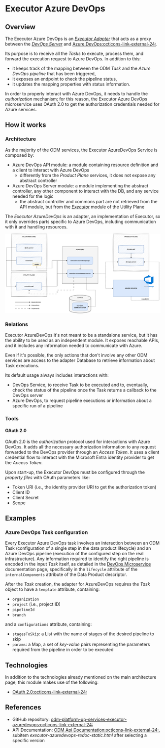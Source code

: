 # Executor Azure DevOps

## Overview

The Executor Azure DevOps is an [_Executor Adapter_](../index.md) that acts as a proxy between the [_DevOps Server_](../../../product-plane/devops.md) and <a href="https://azure.microsoft.com/en-us/products/devops/" target="_blank">Azure DevOps:octicons-link-external-24:</a>.

Its purpose is to receive all the _Tasks_ to execute, process them, and forward the execution request to Azure DevOps. In addition to this:

* it keeps track of the mapping between the ODM _Task_ and the _Azure DevOps pipeline_ that has been triggered,
* it exposes an endpoint to check the pipeline status,
* it updates the mapping properties with status information.

In order to properly interact with Azure DevOps, it needs to handle the _authorization_ mechanism; for this reason, the Executor Azure DevOps microservice uses OAuth 2.0 to get the authorization credentials needed for Azure services.


## How it works

### Architecture
As the majority of the ODM services, the Executor AzureDevOps Service is composed by:

* Azure DevOps API module: a module containing resource definition and a client to interact with Azure DevOps
    * differently from the _Product Plane_ services, it does not expose any abstract controller
* Azure DevOps Server module: a module implementing the abstract controller, any other component to interact with the DB, and any service needed for the logic
    * the abstract controller and commons part are not retrieved from the API module, but from the [_Executor_](../index.md) module of the Utility Plane

The _Executor AzureDevOps_ is an adapter, an implementation of Executor,
so it only overrides parts specific to Azure DevOps, including communication with it and handling resources.

![Executor-AzureDevOps-diagram](../../../../images/architecture/utility-plane/executor/adapters/executor_azuredevops_architecture.png)

### Relations
Executor AzureDevOps it's not meant to be a standalone service,
but it has the ability to be used as an independent module.
It exposes reachable APIs, and it includes any information needed to communicate with Azure.

Even if it's possible, the only actions that don't involve any other ODM services are access to the adapter Database 
to retrieve information about Task executions.

Its default usage always includes interactions with:
* DevOps Service, to receive Task to be executed and to, eventually, check the status of the pipeline once the Task returns a callback to the DevOps server
* Azure DevOps, to request pipeline executions or information about a specific run of a pipeline

### Tools

#### OAuth 2.0

OAuth 2.0 is the _authorization_ protocol used for interactions with Azure DevOps. It adds all the necessary authorization information to any request forwarded to the DevOps provider through an _Access Token_. It uses a client credential flow to interact with the Microsoft Entra identity provider to get the _Access Token_. 

Upon start-up, the Executor DevOps must be configured through the _property files_ with OAuth parameters like:

* Token URI (i.e., the identity provider URI to get the authorization token)
* Client ID
* Client Secret
* Scope

## Examples

### Azure DevOps Task configuration

Every Executor Azure DevOps task involves an interaction between an ODM Task (configuration of a single step in the data product lifecycle) and an Azure DevOps pipeline (execution of the configured step on the real infrastructure).
Any information required to identify the right pipeline is encoded in the input _Task_ itself, as detailed in the [DevOps Microservice](../../../product-plane/devops.md) documentation page, specifically in the `lifecycle` attribute of the `internalComponents` attribute of the Data Product descriptor.

After the _Task_ creation, the adapter for AzureDevOps requires the _Task_ object to have a `template` attribute, containing:
  
* `organization`
* `project` (i.e., project ID)
* `pipelineId`
* `branch`

and a `configurations` attribute, containing:

* `stagesToSkip`: a List with the name of stages of the desired pipeline to skip
* `params`: a Map, a set of _key-value_ pairs representing the parameters required from the pipeline in order to be executed


## Technologies

In addition to the technologies already mentioned on the main architecture page, this module makes use of the following:

* <a href="https://oauth.net/2/" target="_blank">OAuth 2.0:octicons-link-external-24:</a>


## References

* GitHub repository: <a href="https://github.com/opendatamesh-initiative/odm-platform-up-services-executor-azuredevops" target="_blank">odm-platform-up-services-executor-azuredevops:octicons-link-external-24:</a>
* API Documentation: <a href="https://opendatamesh-initiative.github.io/odm-api-doc/doc.html" target="_blank">ODM Api Documentation:octicons-link-external-24:</a>, subitem _executor-azuredevops-redoc-static.html_ after selecting a specific version